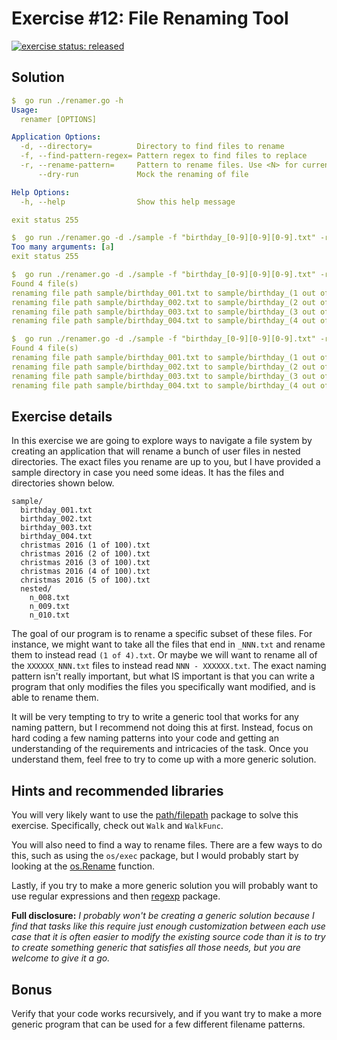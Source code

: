 # Exercise #12: File Renaming Tool

[![exercise status: released](https://img.shields.io/badge/exercise%20status-released-green.svg?style=for-the-badge)](https://gophercises.com/exercises/renamer)

## Solution

```yaml
$  go run ./renamer.go -h
Usage:
  renamer [OPTIONS]

Application Options:
  -d, --directory=          Directory to find files to rename
  -f, --find-pattern-regex= Pattern regex to find files to replace
  -r, --rename-pattern=     Pattern to rename files. Use <N> for current file and <T> for all files
      --dry-run             Mock the renaming of file

Help Options:
  -h, --help                Show this help message

exit status 255

$  go run ./renamer.go -d ./sample -f "birthday_[0-9][0-9][0-9].txt" -r "birthday_(<N> out of <T>).txt" a
Too many arguments: [a]
exit status 255

$  go run ./renamer.go -d ./sample -f "birthday_[0-9][0-9][0-9].txt" -r "birthday_(<N> out of <T>).txt" --dry-run
Found 4 file(s)
renaming file path sample/birthday_001.txt to sample/birthday_(1 out of 4).txt...[DRY-RUN]
renaming file path sample/birthday_002.txt to sample/birthday_(2 out of 4).txt...[DRY-RUN]
renaming file path sample/birthday_003.txt to sample/birthday_(3 out of 4).txt...[DRY-RUN]
renaming file path sample/birthday_004.txt to sample/birthday_(4 out of 4).txt...[DRY-RUN]

$  go run ./renamer.go -d ./sample -f "birthday_[0-9][0-9][0-9].txt" -r "birthday_(<N> out of <T>).txt"
Found 4 file(s)
renaming file path sample/birthday_001.txt to sample/birthday_(1 out of 4).txt...
renaming file path sample/birthday_002.txt to sample/birthday_(2 out of 4).txt...
renaming file path sample/birthday_003.txt to sample/birthday_(3 out of 4).txt...
renaming file path sample/birthday_004.txt to sample/birthday_(4 out of 4).txt...

```

## Exercise details

In this exercise we are going to explore ways to navigate a file system by creating an application that will rename a bunch of user files in nested directories. The exact files you rename are up to you, but I have provided a sample directory in case you need some ideas. It has the files and directories shown below.

```
sample/
  birthday_001.txt
  birthday_002.txt
  birthday_003.txt
  birthday_004.txt
  christmas 2016 (1 of 100).txt
  christmas 2016 (2 of 100).txt
  christmas 2016 (3 of 100).txt
  christmas 2016 (4 of 100).txt
  christmas 2016 (5 of 100).txt
  nested/
    n_008.txt
    n_009.txt
    n_010.txt
```

The goal of our program is to rename a specific subset of these files. For instance, we might want to take all the files that end in `_NNN.txt` and rename them to instead read `(1 of 4).txt`. Or maybe we will want to rename all of the `XXXXXX_NNN.txt` files to instead read `NNN - XXXXXX.txt`. The exact naming pattern isn't really important, but what IS important is that you can write a program that only modifies the files you specifically want modified, and is able to rename them.

It will be very tempting to try to write a generic tool that works for any naming pattern, but I recommend not doing this at first. Instead, focus on hard coding a few naming patterns into your code and getting an understanding of the requirements and intricacies of the task. Once you understand them, feel free to try to come up with a more generic solution.

## Hints and recommended libraries

You will very likely want to use the [path/filepath](https://golang.org/pkg/path/filepath) package to solve this exercise. Specifically, check out `Walk` and `WalkFunc`.

You will also need to find a way to rename files. There are a few ways to do this, such as using the `os/exec` package, but I would probably start by looking at the [os.Rename](https://golang.org/pkg/os/#Rename) function.

Lastly, if you try to make a more generic solution you will probably want to use regular expressions and then [regexp](https://golang.org/pkg/regexp/) package.

**Full disclosure:** *I probably won't be creating a generic solution because I find that tasks like this require just enough customization between each use case that it is often easier to modify the existing source code than it is to try to create something generic that satisfies all those needs, but you are welcome to give it a go.*

## Bonus

Verify that your code works recursively, and if you want try to make a more generic program that can be used for a few different filename patterns.
